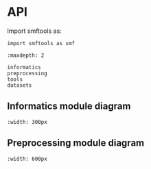 # API

Import smftools as:

```
import smftools as smf
```

```{toctree}
:maxdepth: 2

informatics
preprocessing
tools
datasets
```

## Informatics module diagram
```{image} ../_static/smftools_informatics_diagram.png
:width: 300px
```

## Preprocessing module diagram
```{image} ../_static/smftools_preprocessing_diagram.png
:width: 600px
```